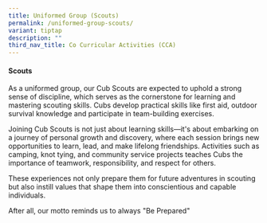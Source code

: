 ```yaml
---
title: Uniformed Group (Scouts)
permalink: /uniformed-group-scouts/
variant: tiptap
description: ""
third_nav_title: Co Curricular Activities (CCA)
---
```

<h4>Scouts</h4>
<p>As a uniformed group, our Cub Scouts are expected to uphold a strong sense
of discipline, which serves as the cornerstone for learning and mastering
scouting skills. Cubs develop practical skills like first aid, outdoor
survival knowledge and participate in team-building exercises.</p>
<p>Joining Cub Scouts is not just about learning skills—it's about embarking
on a journey of personal growth and discovery, where each session brings
new opportunities to learn, lead, and make lifelong friendships. Activities
such as camping, knot tying, and community service projects teaches Cubs
the importance of teamwork, responsibility, and respect for others.</p>
<p>These experiences not only prepare them for future adventures in scouting
but also instill values that shape them into conscientious and capable
individuals.</p>
<p>After all, our motto reminds us to always "Be Prepared"</p>